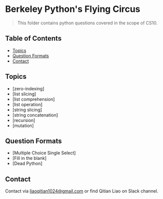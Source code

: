 # Berkeley Python's Flying Circus
> This folder contains python questions covered in the scope of CS10. 

## Table of Contents
- [Topics](#topics)
- [Question Formats](#question-formats)
- [Contact](#contact)

## Topics 
- [zero-indexing]
- [list slicing]
- [list comprehension]
- [list operation]
- [string slicing]
- [string concatenation]
- [recursion]
- [mutation]

## Question Formats
- [Multiple Choice Single Select]
- [Fill in the blank]
- [Dead Python]

## Contact 
Contact via liaoqitian1024@gmail.com or find Qitian Liao on Slack channel. 